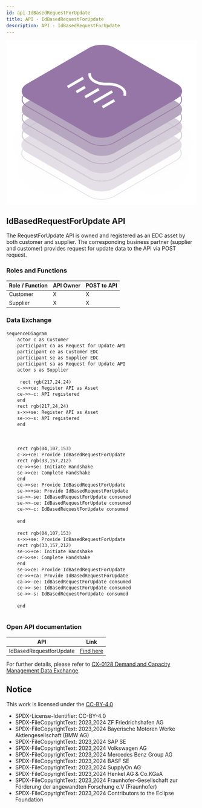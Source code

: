 ```yaml
---
id: api-IdBasedRequestForUpdate
title: API - IdBasedRequestForUpdate
description: API - IdBasedRequestForUpdate
---
```


![DCM kit banner](/img/kit-icons/dcm-kit-icon.svg)

## IdBasedRequestForUpdate API

The RequestForUpdate API is owned and registered as an EDC asset by both customer and supplier. The corresponding business partner (supplier and customer) provides request for update data to the API via POST request.

### Roles and Functions

|Role / Function|API Owner|POST to API|
|-|-|-|
|Customer|X|X|
|Supplier|X|X|

### Data Exchange

```mermaid
sequenceDiagram
    actor c as Customer 
    participant ca as Request for Update API
    participant ce as Customer EDC
    participant se as Supplier EDC
    participant sa as Request for Update API
    actor s as Supplier
    
     rect rgb(217,24,24)
    c->>+ce: Register API as Asset
    ce->>-c: API registered
    end  
    rect rgb(217,24,24)
    s->>+se: Register API as Asset
    se->>-s: API registered
    end
 


    rect rgb(04,107,153)
    c->>+ce: Provide IdBasedRequestForUpdate
    rect rgb(33,157,212)
    ce->>+se: Initiate Handshake
    se->>ce: Complete Handshake
    end
    ce->>se: Provide IdBasedRequestForUpdate
    se->>+sa: Provide IdBasedRequestForUpdate
    sa->>-se: IdBasedRequestForUpdate consumed
    se->>-ce: IdBasedRequestForUpdate consumed
    ce->>-c: IdBasedRequestForUpdate consumed
    
    end

    rect rgb(04,107,153)
    s->>+se: Provide IdBasedRequestForUpdate
    rect rgb(33,157,212)
    se->>+ce: Initiate Handshake
    ce->>se: Complete Handshake
    end
    se->>ce: Provide IdBasedRequestForUpdate
    ce->>+ca: Provide IdBasedRequestForUpdate
    ca->>-ce: IdBasedRequestForUpdate consumed
    ce->>-se: IdBasedRequestForUpdate consumed
    se->>-s: IdBasedRequestForUpdate consumed
    
    end
  
```

### Open API documentation

|API|Link|
|-|-|
|IdBasedRequestforUpdate|[Find here](./plugin-generated-rfu-api/post-id-based-request-for-update.api.mdx)|

For further details, please refer to [CX-0128 Demand and Capacity Management Data Exchange][StandardLibrary].

## Notice

This work is licensed under the [CC-BY-4.0](https://creativecommons.org/licenses/by/4.0/legalcode)

- SPDX-License-Identifier: CC-BY-4.0
- SPDX-FileCopyrightText: 2023,2024 ZF Friedrichshafen AG
- SPDX-FileCopyrightText: 2023,2024 Bayerische Motoren Werke Aktiengesellschaft (BMW AG)
- SPDX-FileCopyrightText: 2023,2024 SAP SE
- SPDX-FileCopyrightText: 2023,2024 Volkswagen AG
- SPDX-FileCopyrightText: 2023,2024 Mercedes Benz Group AG
- SPDX-FileCopyrightText: 2023,2024 BASF SE
- SPDX-FileCopyrightText: 2023,2024 SupplyOn AG
- SPDX-FileCopyrightText: 2023,2024 Henkel AG & Co.KGaA
- SPDX-FileCopyrightText: 2023,2024 Fraunhofer-Gesellschaft zur Förderung der angewandten Forschung e.V (Fraunhofer)
- SPDX-FileCopyrightText: 2023,2024 Contributors to the Eclipse Foundation

[StandardLibrary]: https://catenax-ev.github.io/docs/next/standards/CX-0128-DemandandCapacityManagementDataExchange
